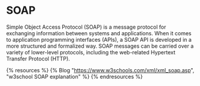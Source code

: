 # SOAP

Simple Object Access Protocol (SOAP) is a message protocol for exchanging information between systems and applications. When it comes to application programming interfaces (APIs), a SOAP API is developed in a more structured and formalized way. SOAP messages can be carried over a variety of lower-level protocols, including the web-related Hypertext Transfer Protocol (HTTP).

{% resources %}
  {% Blog "https://www.w3schools.com/xml/xml_soap.asp", "w3school SOAP explanation" %}
{% endresources %}
